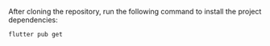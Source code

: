 After cloning the repository, run the following command to install the project dependencies:

```bash
flutter pub get
```

